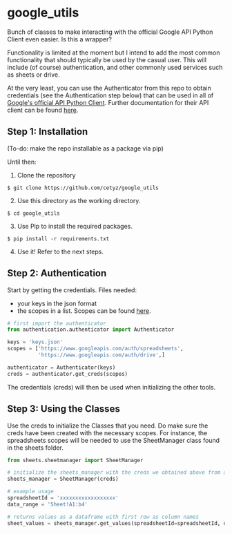 # google_utils
Bunch of classes to make interacting with the official Google API Python Client even easier. Is this a wrapper?

Functionality is limited at the moment but I intend to add the most common functionality that should typically be used by the casual user. This will include (of course) authentication, and other commonly used services such as sheets or drive.

At the very least, you can use the Authenticator from this repo to obtain credentials (see the Authentication step below) that can be used in all of [Google's official API Python Client](https://github.com/googleapis/google-api-python-client). Further documentation for their API client can be found [here](https://github.com/googleapis/google-api-python-client/blob/master/docs/README.md).

## Step 1: Installation

(To-do: make the repo installable as a package via pip)

Until then:
1. Clone the repository
```
$ git clone https://github.com/cetyz/google_utils
```
2. Use this directory as the working directory.
```
$ cd google_utils
```
3. Use Pip to install the required packages.
```
$ pip install -r requirements.txt
```
4. Use it! Refer to the next steps.

## Step 2: Authentication

Start by getting the credentials.
Files needed:
- your keys in the json format
- the scopes in a list. Scopes can be found [here](https://developers.google.com/identity/protocols/googlescopes).

```python
# first import the authenticator
from authentication.authenticator import Authenticator

keys = 'keys.json'
scopes = ['https://www.googleapis.com/auth/spreadsheets',
          'https://www.googleapis.com/auth/drive',]

authenticator = Authenticator(keys)
creds = authenticator.get_creds(scopes)

```

The credentials (creds) will then be used when initializing the other tools.

## Step 3: Using the Classes

Use the creds to initialize the Classes that you need. Do make sure the creds have been created with the necessary scopes.
For instance, the spreadsheets scopes will be needed to use the SheetManager class found in the sheets folder.

```python
from sheets.sheetmanager import SheetManager

# initialize the sheets_manager with the creds we obtained above from authenticator.get_creds(scopes)
sheets_manager = SheetManager(creds)

# example usage
spreadsheetId = 'xxxxxxxxxxxxxxxxxx'
data_range = 'Sheet!A1:b4'

# returns values as a dataframe with first row as column names
sheet_values = sheets_manager.get_values(spreadsheetId=spreadsheetId, data_range=data_range) 
```